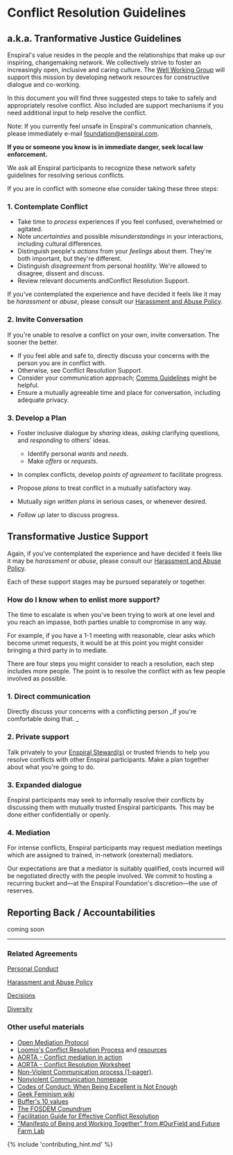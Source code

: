 # Conflict Resolution Guidelines
## a.k.a. Tranformative Justice Guidelines

Enspiral's value resides in the people and the relationships that make up our inspiring, changemaking network.  We collectively strive to foster an increasingly open, inclusive and caring culture.  The [Well Working Group](/working-groups/well_working_group.md) will support this mission by developing network resources for constructive dialogue and co-working.

In this document you will find three suggested steps to take to safely and appropriately resolve conflict. Also included are support mechanisms if you need additional input to help resolve the conflict.

Note: If you currently feel unsafe in Enspiral's communication channels, please immediately e-mail [foundation@enspiral.com](mailto:foundation@enspiral.com).

**If you or someone you know is in immediate danger, seek local law enforcement.**

We ask all Enspiral participants to recognize these network safety guidelines for resolving serious conflicts.

If you are in conflict with someone else consider taking these three steps:

### 1.  Contemplate Conflict

- Take time to _process_ experiences if you feel confused, overwhelmed or agitated.
- Note _uncertainties_ and possible _misunderstandings_ in your interactions, including cultural differences.
- Distinguish people's _actions_ from your _feelings_ about them.  They're both important, but they're different.
- Distinguish _disagreement_ from personal _hostility._  We're allowed to disagree, dissent and discuss.
- Review relevant documents andConflict Resolution Support.

If you've contemplated the experience and have decided it feels like it may be _harassment_ or _abuse_, please consult our [Harassment and Abuse Policy](/agreements/harassment_and_abuse.md).

### 2.  Invite Conversation

If you're unable to resolve a conflict on your own, invite conversation.  The sooner the better.

- If you feel able and safe to, directly discuss your concerns with the person you are in conflict with.
- Otherwise, see Conflict Resolution Support.
- Consider your communication approach; [Comms Guidelines](/guides/comms_guidelines.html) might be helpful.
- Ensure a mutually agreeable time and place for conversation, including adequate privacy.

### 3.  Develop a Plan

- Foster inclusive dialogue by _sharing_ ideas, _asking_ clarifying questions, and _responding_ to others' ideas.
  - Identify personal _wants_ and _needs_.
  - Make _offers_ or _requests_.

- In complex conflicts, develop _points of agreement_ to facilitate progress.
- Propose _plans_ to treat conflict in a mutually satisfactory way.
- Mutually _sign written plans_ in serious cases, or whenever desired.
- _Follow up_ later to discuss progress.

## Transformative Justice Support

Again, if you've contemplated the experience and have decided it feels like it may be _harassment_ or _abuse_, please consult our [Harassment and Abuse Policy](/agreements/harassment_and_abuse.md).

Each of these support stages may be pursued separately or together.

### How do I know when to enlist more support?

The time to escalate is when you've been trying to work at one level and you reach an impasse, both parties unable to compromise in any way.

For example, if you have a 1-1 meeting with reasonable, clear asks which become unmet requests, it would be at this point you might consider bringing a third party in to mediate.

There are four steps you might consider to reach a resolution, each step includes more people. The point is to resolve the conflict with as few people involved as possible.

### 1. Direct communication

Directly discuss your concerns with a conflicting person _if you're comfortable doing that.  _

### 2. Private support

Talk privately to your [Enspiral Steward(s)](/agreements/stewardship_agreement.md) or trusted friends to help you resolve conflicts with other Enspiral participants. Make a plan together about what you're going to do.

### 3. Expanded dialogue

Enspiral participants may seek to informally resolve their conflicts by discussing them with mutually trusted Enspiral participants.  This may be done either confidentially or openly.

### 4. Mediation

For intense conflicts, Enspiral participants may request mediation meetings which are assigned to trained, in-network (orexternal) mediators.

Our expectations are that a mediator is suitably qualified, costs incurred will be negotiated directly with the people involved. We commit to hosting a recurring bucket and—at the Enspiral Foundation's discretion—the use of reserves.

## Reporting Back / Accountabilities

coming soon

______

### Related Agreements

[Personal Conduct](/agreements/personal_conduct.md)

[Harassment and Abuse Policy](/agreements/harassment_and_abuse.md)

[Decisions](/agreements/decisions.md)

[Diversity](/agreements/diversity.md)


### Other useful materials

* [Open Mediation Protocol](https://docs.google.com/document/d/1WU0cf3wyeX4NIgXPDOzocn9UxAUM5aDaN_9VZGf5sB4/edit?usp=sharing)
* [Loomio's Conflict Resolution Process](http://loomio.coop/conflict_resolution.html) and [resources](http://loomio.coop/conflict_resolution_resources.html)
* [AORTA - Conflict mediation in action](https://github.com/valueflows/valueflows/files/371989/Conflict.Mediation.in.Action.March.2015.pdf)
* [AORTA - Conflict Resolution Worksheet](https://github.com/valueflows/valueflows/files/371994/AORTA.Conflict.Resolution.Worksheet.pdf)
* [Non-Violent Communication process (1-pager)](https://www.nonviolentcommunication.com/pdf_files/4part_nvc_process.pdf).
* [Nonviolent Communication homepage](http://cnvc.org/)
* [Codes of Conduct: When Being Excellent is Not Enough](https://modelviewculture.com/pieces/codes-of-conduct-when-being-excellent-is-not-enough)
* [Geek Feminism wiki](http://geekfeminism.wikia.com/wiki/Code_of_conduct_evaluations#Effective_codes_of_conduct)
* [Buffer's 10 values](https://open.buffer.com/buffer-values/)
* [The FOSDEM Conundrum](http://www.sarahmei.com/blog/2015/02/01/the-fosdem-conundrum/)
* [Facilitation Guide for Effective Conflict Resolution](http://peacefulschoolsinternational.org/wp-content/uploads/cooperative-guide-to-conflict-resolution.pdf)
* ["Manifesto of Being and Working Together" from #OurField and Future Farm Lab](http://www.phoebetickell.com/s/Manifesto_of_Being_and_Working_Together-c3kd.pdf)

{% include 'contributing_hint.md' %}
